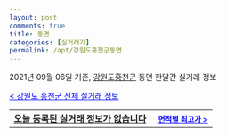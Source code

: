 ```yaml
---
layout: post
comments: true
title: 동면
categories: [실거래가]
permalink: /apt/강원도홍천군동면
---
```


2021년 09월 06일 기준, <a href="/apt/강원도홍천군">강원도홍천군</a> 동면 한달간 실거래 정보

<a style="color: blue;" href="/apt/강원도홍천군">< 강원도 홍천군 전체 실거래 정보</a>
<!---- start ---->
<table>
  <tr>
    <td colspan="4" style="font-weight: bold;"><a href="/apt/강원도홍천군동면{name_without_space}">오늘 등록된 실거래 정보가 없습니다</a> &nbsp;&nbsp;&nbsp; <a style="color: blue; font-size: smaller;" href="/apt/강원도홍천군동면{name_without_space}">면적별 최고가 ></a></td>
  </tr>
    
</table>
<!---- end ---->
    